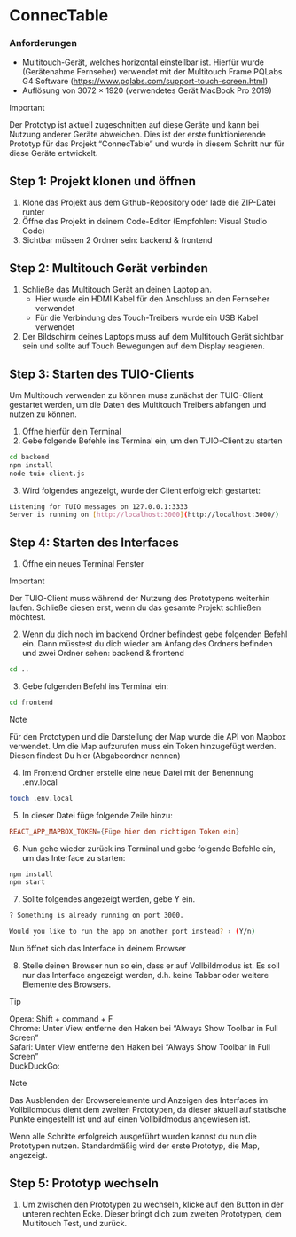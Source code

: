 # ConnecTable
### Anforderungen

- Multitouch-Gerät, welches horizontal einstellbar ist. Hierfür wurde (Gerätenahme Fernseher) verwendet mit der Multitouch Frame PQLabs G4 Software (https://www.pqlabs.com/support-touch-screen.html)
- Auflösung von 3072 × 1920 (verwendetes Gerät MacBook Pro 2019)

> [!IMPORTANT]
> Der Prototyp ist aktuell zugeschnitten auf diese Geräte und kann bei Nutzung anderer Geräte abweichen. Dies ist der erste funktionierende Prototyp für das Projekt “ConnecTable” und wurde in diesem Schritt nur für diese Geräte entwickelt.


## Step 1: Projekt klonen und öffnen

1. Klone das Projekt aus dem Github-Repository oder lade die ZIP-Datei runter
2. Öffne das Projekt in deinem Code-Editor (Empfohlen: Visual Studio Code)
3. Sichtbar müssen 2 Ordner sein: backend & frontend


## Step 2: Multitouch Gerät verbinden

1. Schließe das Multitouch Gerät an deinen Laptop an.
   - Hier wurde ein HDMI Kabel für den Anschluss an den Fernseher verwendet
   - Für die Verbindung des Touch-Treibers wurde ein USB Kabel verwendet
2. Der Bildschirm deines Laptops muss auf dem Multitouch Gerät sichtbar sein und sollte auf Touch Bewegungen auf dem Display reagieren.


## Step 3: Starten des TUIO-Clients

Um Multitouch verwenden zu können muss zunächst der TUIO-Client gestartet werden, um die Daten des Multitouch Treibers abfangen und nutzen zu können.

1. Öffne hierfür dein Terminal
2. Gebe folgende Befehle ins Terminal ein, um den TUIO-Client zu starten

```bash
cd backend
npm install
node tuio-client.js
```

3. Wird folgendes angezeigt, wurde der Client erfolgreich gestartet:

```bash
Listening for TUIO messages on 127.0.0.1:3333
Server is running on [http://localhost:3000](http://localhost:3000/)
```


## Step 4: Starten des Interfaces

1. Öffne ein neues Terminal Fenster
   
> [!IMPORTANT]
> Der TUIO-Client muss während der Nutzung des Prototypens weiterhin laufen. Schließe diesen erst, wenn du das gesamte Projekt schließen möchtest.

2. Wenn du dich noch im backend Ordner befindest gebe folgenden Befehl ein. Dann müsstest du dich wieder am Anfang des Ordners befinden und zwei Ordner sehen: backend & frontend

```bash
cd ..
```

3. Gebe folgenden Befehl ins Terminal ein:

```bash
cd frontend
```

> [!NOTE]
> Für den Prototypen und die Darstellung der Map wurde die API von Mapbox verwendet. Um die Map aufzurufen muss ein Token hinzugefügt werden. Diesen findest Du hier (Abgabeordner nennen)

4. Im Frontend Ordner erstelle eine neue Datei mit der Benennung .env.local

```bash
touch .env.local
```

5. In dieser Datei füge folgende Zeile hinzu:

```toml
REACT_APP_MAPBOX_TOKEN={Füge hier den richtigen Token ein}
```

6. Nun gehe wieder zurück ins Terminal und gebe folgende Befehle ein, um das Interface zu starten:

```bash
npm install
npm start
```

7. Sollte folgendes angezeigt werden, gebe Y ein. 

```bash
? Something is already running on port 3000.

Would you like to run the app on another port instead? › (Y/n)

```

Nun öffnet sich das Interface in deinem Browser

8. Stelle deinen Browser nun so ein, dass er auf Vollbildmodus ist. Es soll nur das Interface angezeigt werden, d.h. keine Tabbar oder weitere Elemente des Browsers. 

> [!TIP]
> Opera: Shift + command + F\
> Chrome: Unter View entferne den Haken bei “Always Show Toolbar in Full Screen”\
> Safari: Unter View entferne den Haken bei “Always Show Toolbar in Full Screen”\
> DuckDuckGo:

> [!NOTE]
> Das Ausblenden der Browserelemente und Anzeigen des Interfaces im Vollbildmodus dient dem zweiten Prototypen, da dieser aktuell auf statische Punkte eingestellt ist und auf einen Vollbildmodus angewiesen ist.

Wenn alle Schritte erfolgreich ausgeführt wurden kannst du nun die Prototypen nutzen. Standardmäßig wird der erste Prototyp, die Map, angezeigt.


## Step 5: Prototyp wechseln

1. Um zwischen den Prototypen zu wechseln, klicke auf den Button in der unteren rechten Ecke.  Dieser bringt dich zum zweiten Prototypen, dem Multitouch Test, und zurück.
